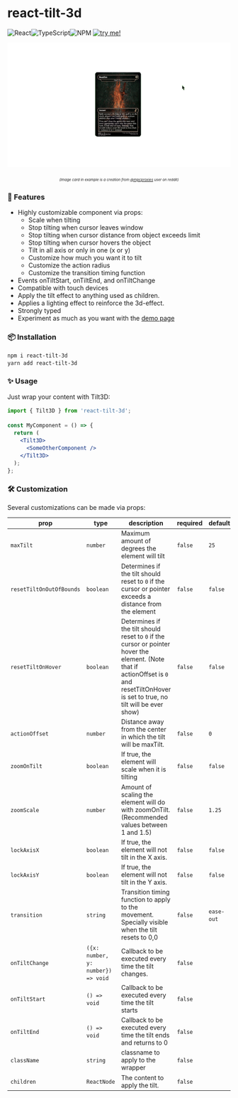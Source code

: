 # react-tilt-3d

![React](https://img.shields.io/badge/react-%2320232a.svg?style=for-the-badge&logo=react&logoColor=%2361DAFB)![TypeScript](https://img.shields.io/badge/typescript-%23007ACC.svg?style=for-the-badge&logo=typescript&logoColor=white)![NPM](https://img.shields.io/badge/NPM-%23CB3837.svg?style=for-the-badge&logo=npm&logoColor=white) [![try me!](https://img.shields.io/badge/try%20me!-DEMO%20PAGE%20%F0%9F%9A%80-green?labelColor=white&style=for-the-badge&link=https://danivalls.github.io/react-tilt-3d/)](https://danivalls.github.io/react-tilt-3d/)

<p align="center">
  <img src="https://raw.githubusercontent.com/danivalls/react-tilt-3d/master/assets/demogif.gif?raw=true" />
</p>
  <p align="center">
  <i style="font-size: 8px; text-align:center; width: 100%; display: inline-block;">(Image card in example is a creation from <a href="https://www.reddit.com/r/mpcproxies/comments/ydtuxu/hello_everyone_i_just_made_a_complete_fully_dark/">@mpcproxies</a> user on reddit)</i>
</p>

### 🚀 Features

- Highly customizable component via props:
  - Scale when tilting
  - Stop tilting when cursor leaves window
  - Stop tilting when cursor distance from object exceeds limit
  - Stop tilting when cursor hovers the object
  - Tilt in all axis or only in one (x or y)
  - Customize how much you want it to tilt
  - Customize the action radius
  - Customize the transition timing function
- Events onTiltStart, onTiltEnd, and onTiltChange
- Compatible with touch devices
- Apply the tilt effect to anything used as children.
- Applies a lighting effect to reinforce the 3d-effect.
- Strongly typed
- Experiment as much as you want with the [demo page](https://danivalls.github.io/react-tilt-3d/)

### 📦 Installation

`npm i react-tilt-3d`<br/>
`yarn add react-tilt-3d`

### ✨ Usage

Just wrap your content with Tilt3D:

```jsx
import { Tilt3D } from 'react-tilt-3d';

const MyComponent = () => {
  return (
    <Tilt3D>
      <SomeOtherComponent />
    </Tilt3D>
  );
};
```

### 🛠️ Customization

Several customizations can be made via props:

| prop                     | type                               | description                                                                                                                                                                              | required | default    |
| ------------------------ | ---------------------------------- | ---------------------------------------------------------------------------------------------------------------------------------------------------------------------------------------- | -------- | ---------- |
| `maxTilt`                | `number`                           | Maximum amount of degrees the element will tilt                                                                                                                                          | `false`  | `25`       |
| `resetTiltOnOutOfBounds` | `boolean`                          | Determines if the tilt should reset to `0` if the cursor or pointer exceeds a distance from the element                                                                                  | `false`  | `false`    |
| `resetTiltOnHover`       | `boolean`                          | Determines if the tilt should reset to `0` if the cursor or pointer hover the element. (Note that if actionOffset is `0` and resetTiltOnHover is set to true, no tilt will be ever show) | `false`  | `false`    |
| `actionOffset`           | `number`                           | Distance away from the center in which the tilt will be maxTilt.                                                                                                                         | `false`  | `0`        |
| `zoomOnTilt`             | `boolean`                          | If true, the element will scale when it is tilting                                                                                                                                       | `false`  | `false`    |
| `zoomScale`              | `number`                           | Amount of scaling the element will do with zoomOnTilt. (Recommended values between 1 and 1.5)                                                                                            | `false`  | `1.25`     |
| `lockAxisX`              | `boolean`                          | If true, the element will not tilt in the X axis.                                                                                                                                        | `false`  | `false`    |
| `lockAxisY`              | `boolean`                          | If true, the element will not tilt in the Y axis.                                                                                                                                        | `false`  | `false`    |
| `transition`             | `string`                           | Transition timing function to apply to the movement. Specially visible when the tilt resets to 0,0                                                                                       | `false`  | `ease-out` |
| `onTiltChange`           | `({x: number, y: number}) => void` | Callback to be executed every time the tilt changes.                                                                                                                                     | `false`  |            |
| `onTiltStart`            | `() => void`                       | Callback to be executed every time the tilt starts                                                                                                                                       | `false`  |            |
| `onTiltEnd`              | `() => void`                       | Callback to be executed every time the tilt ends and returns to 0                                                                                                                        | `false`  |            |
| `className`              | `string`                           | classname to apply to the wrapper                                                                                                                                                        | `false`  |            |
| `children`               | `ReactNode`                        | The content to apply the tilt.                                                                                                                                                           | `false`  |            |
